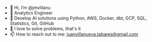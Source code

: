 - 👋 Hi, I’m @jmvillanu
- 👀 Analytics Engineer
- 🌱 Develop AI solutions using Python, AWS, Docker, dbt, GCP, SQL, Statistics, Git, GitHub
- 💞️ I love to solve problems, that's it
- 📫 How to reach out to me: juanvillanueva.tabares@gmail.com

<!---
JuanVillanuevaTabares/JuanVillanuevaTabares is a ✨ special ✨ repository because its `README.md` (this file) appears on your GitHub profile.
You can click the Preview link to take a look at your changes.
--->
